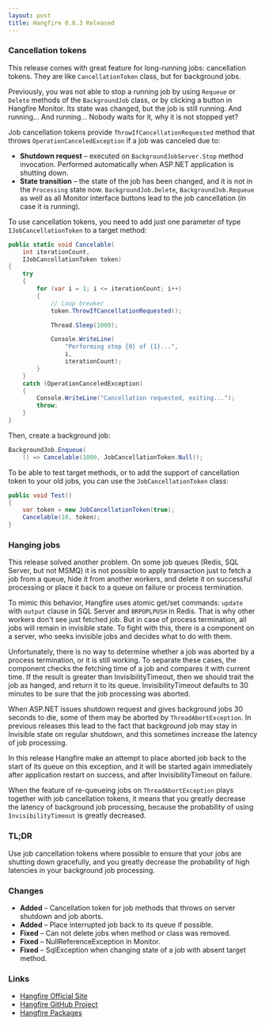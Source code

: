 ```yaml
---
layout: post
title: Hangfire 0.8.3 Released
---
```


### Cancellation tokens

This release comes with great feature for long-running jobs: cancellation tokens. They are like `CancellationToken` class, but for background jobs.

Previously, you was not able to stop a running job by using `Requeue` or `Delete` methods of the `BackgroundJob` class, or by clicking a button in Hangfire Monitor. Its state was changed, but the job is still running. And running... And running... Nobody waits for it, why it is not stopped yet?

Job cancellation tokens provide `ThrowIfCancellationRequested` method that throws `OperationCanceledException` if a job was canceled due to:

* **Shutdown request** – executed on `BackgroundJobServer.Stop` method invocation. Performed automatically when ASP.NET application is shutting down.
* **State transition** – the state of the job has been changed, and it is not in the `Processing` state now. `BackgroundJob.Delete`, `BackgroundJob.Requeue` as well as all Monitor interface buttons lead to the job cancellation (in case it is running).

To use cancellation tokens, you need to add just one parameter of type `IJobCancellationToken` to a target method:

```csharp
public static void Cancelable(
    int iterationCount, 
    IJobCancellationToken token)
{
    try
    {
        for (var i = 1; i <= iterationCount; i++)
        {
            // Loop breaker
            token.ThrowIfCancellationRequested();

            Thread.Sleep(1000);

            Console.WriteLine(
                "Performing step {0} of {1}...", 
                i, 
                iterationCount);            
        }
    }
    catch (OperationCanceledException)
    {
        Console.WriteLine("Cancellation requested, exiting...");
        throw;
    }
}
```

Then, create a background job:

```csharp
BackgroundJob.Enqueue(
    () => Cancelable(1000, JobCancellationToken.Null)); 
```

To be able to test target methods, or to add the support of cancellation token to your old jobs, you can use the `JobCancellationToken` class:

```csharp
public void Test()
{
    var token = new JobCancellationToken(true);
    Cancelable(10, token);
}
```

### Hanging jobs

This release solved another problem. On some job queues (Redis, SQL Server, but not MSMQ) it is not possible to apply transaction just to fetch a job from a queue, hide it from another workers, and delete it on successful processing or place it back to a queue on failure or process termination.

To mimic this behavior, Hangfire uses atomic get/set commands: `update` with `output` clause in SQL Server and `BRPOPLPUSH` in Redis. That is why other workers don't see just fetched job. But in case of process termination, all jobs will remain in invisible state. To fight with this, there is a component on a server, who seeks invisible jobs and decides what to do with them.

Unfortunately, there is no way to determine whether a job was aborted by a process termination, or it is still working. To separate these cases, the component checks the fetching time of a job and compares it with current time. If the result is greater than InvisibilityTimeout, then we should trait the job as hanged, and return it to its queue. InvisibilityTimeout defaults to 30 minutes to be sure that the job processing was aborted. 

When ASP.NET issues shutdown request and gives background jobs 30 seconds to die, some of them may be aborted by `ThreadAbortException`. In previous releases this lead to the fact that background job may stay in Invisible state on regular shutdown, and this sometimes increase the latency of job processing.

In this release Hangfire make an attempt to place aborted job back to the start of its queue on this exception, and it will be started again immediately after application restart on success, and after InvisibilityTimeout on failure.

When the feature of re-queueing jobs on `ThreadAbortException` plays together with job cancellation tokens, it means that you greatly decrease the latency of background job processing, because the probability of using `InvisibilityTimeout` is greatly decreased.

### TL;DR

Use job cancellation tokens where possible to ensure that your jobs are shutting down gracefully, and you greatly decrease the probability of high latencies in your background job processing.

### Changes

* **Added** – Cancellation token for job methods that throws on server shutdown and job aborts.
* **Added** – Place interrupted job back to its queue if possible.
* **Fixed** – Can not delete jobs when method or class was removed.
* **Fixed** – NullReferenceException in Monitor.
* **Fixed** – SqlException when changing state of a job with absent target method.

### Links

* [Hangfire Official Site](http://hangfire.io)
* [Hangfire GitHub Project](https://github.com/odinserj/Hangfire)
* [Hangfire Packages](https://www.nuget.org/packages?q=hangfire)
